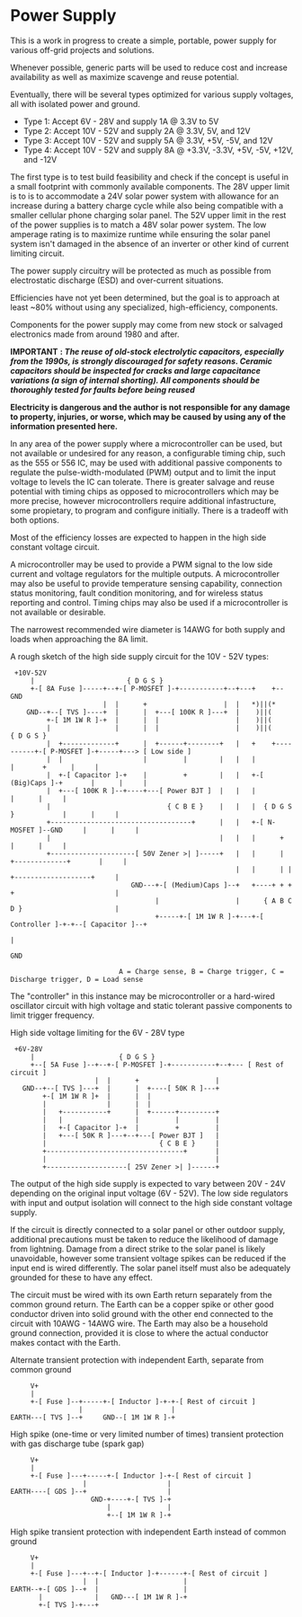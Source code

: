 # Power Supply

This is a work in progress to create a simple, portable, power supply for various off-grid projects and solutions.

Whenever possible, generic parts will be used to reduce cost and increase availability as well as maximize scavenge and reuse potential.

Eventually, there will be several types optimized for various supply voltages, all with isolated power and ground.
- Type 1: Accept 6V - 28V and supply 1A @ 3.3V to 5V
- Type 2: Accept 10V - 52V and supply 2A @ 3.3V, 5V, and 12V
- Type 3: Accept 10V - 52V and supply 5A @ 3.3V, +5V, -5V, and 12V
- Type 4: Accept 10V - 52V and supply 8A @ +3.3V, -3.3V, +5V, -5V, +12V, and -12V

The first type is to test build feasibility and check if the concept is useful in a small footprint with commonly available components. The 28V upper limit is to is to accommodate a 24V solar power system with allowance for an increase during a battery charge cycle while also being compatible with a smaller cellular phone charging solar panel. The 52V upper limit in the rest of the power supplies is to match a 48V solar power system. The low amperage rating is to maximize runtime while ensuring the solar panel system isn't damaged in the absence of an inverter or other kind of current limiting circuit.

The power supply circuitry will be protected as much as possible from electrostatic discharge (ESD) and over-current situations.

Efficiencies have not yet been determined, but the goal is to approach at least ~80% without using any specialized, high-efficiency, components.

Components for the power supply may come from new stock or salvaged electronics made from around 1980 and after. 

**IMPORTANT** **: *The reuse of old-stock electrolytic capacitors, especially from the 1990s, is strongly discouraged for safety reasons. Ceramic capacitors should be inspected for cracks and large capacitance variations (a sign of internal shorting). All components should be thoroughly tested for faults before being reused***

**Electricity is dangerous and the author is not responsible for any damage to property, injuries, or worse, which may be caused by using any of the information presented here.**

In any area of the power supply where a microcontroller can be used, but not available or undesired for any reason, a configurable timing chip, such as the 555 or 556 IC, may be used with additional passive components to regulate the pulse-width-modulated (PWM) output and to limit the input voltage to levels the IC can tolerate. There is greater salvage and reuse potential with timing chips as opposed to microcontrollers which may be more precise, however microcontrollers require additional infastructure, some propietary, to program and configure initially. There is a tradeoff with both options.

Most of the efficiency losses are expected to happen in the high side constant voltage circuit.

A microcontroller may be used to provide a PWM signal to the low side current and voltage regulators for the multiple outputs. A microcontroller may also be useful to provide temperature sensing capability, connection status monitoring, fault condition monitoring, and for wireless status reporting and control. Timing chips may also be used if a microcontroller is not available or desirable.

The narrowest recommended wire diameter is 14AWG for both supply and loads when approaching the 8A limit.

A rough sketch of the high side supply circuit for the 10V - 52V types:
```
 +10V-52V
     |                       { D G S }
     +-[ 8A Fuse ]-----+--+-[ P-MOSFET ]-+-----------+--+---+    +--GND
                       |  |      +                   |  |   *)||(*
    GND--+--[ TVS ]----+  |      |  +---[ 100K R ]---+  |    )||(
         +-[ 1M 1W R ]-+  |      |  |                   |    )||(
         |                |      |  |                   |    )||(               { D G S }
         |  +-------------+      |  +------+--------+   |   +    +----------+-[ P-MOSFET ]-+-----+---> [ Low side ]
         |  |                    |         |        |   |   |               |       +      |     |
         |  +-[ Capacitor ]-+    |         +        |   |   +-[ (Big)Caps ]-+       |      |     |
         |  +---[ 100K R ]--+----+---[ Power BJT ]  |   |   |                       |      |     |
         |                             { C B E }    |   |   |  { D G S }            |      |     |
         +-----------------------------------+      |   |   +-[ N-MOSFET ]--GND     |      |     |
         |                                          |   |   |      +                |      |     |
         +---------------------[ 50V Zener >| ]-----+   |   |      | +-------------+       |     |
                                                        |   |      | | +-------------------+     |
                              GND---+-[ (Medium)Caps ]--+   +----+ + + +                         |
                                    |                   |      { A B C D }                       |
                                    +-----+-[ 1M 1W R ]-+---+-[ Controller ]-+-+--[ Capacitor ]--+
                                                                               |
                                                                              GND

                           A = Charge sense, B = Charge trigger, C = Discharge trigger, D = Load sense
```

The "controller" in this instance may be microcontroller or a hard-wired oscillator circuit with high voltage and static tolerant passive components to limit trigger frequency.

High side voltage limiting for the 6V - 28V type
```
 +6V-28V
     |                     { D G S }
     +--[ 5A Fuse ]--+--+-[ P-MOSFET ]-+-----------+--+--- [ Rest of circuit ]
                     |  |      +                   |
   GND--+--[ TVS ]---+  |      |  +----[ 50K R ]---+
        +-[ 1M 1W R ]+  |      |  |
        |               |      |  |
        |   +-----------+      |  +------+---------+
        |   |                  |         |         |
        |   +-[ Capacitor ]-+  |         +         |
        |   +---[ 50K R ]---+--+---[ Power BJT ]   |
        |                            { C B E }     |
        +----------------------------------+       |
        |                                          |
        +--------------------[ 25V Zener >| ]------+
```

The output of the high side supply is expected to vary between 20V - 24V depending on the original input voltage (6V - 52V). The low side regulators with input and output isolation will connect to the high side constant voltage supply.

If the circuit is directly connected to a solar panel or other outdoor supply, additional precautions must be taken to reduce the likelihood of damage from lightning. Damage from a direct strike to the solar panel is likely unavoidable, however some transient voltage spikes can be reduced if the input end is wired differently. The solar panel itself must also be adequately grounded for these to have any effect.

The circuit must be wired with its own Earth return separately from the common ground return. The Earth can be a copper spike or other good conductor driven into solid ground with the other end connected to the circuit with 10AWG - 14AWG wire. The Earth may also be a household ground connection, provided it is close to where the actual conductor makes contact with the Earth.

Alternate transient protection with independent Earth, separate from common ground
```
     V+
     | 
     +-[ Fuse ]--+-----+-[ Inductor ]-+-+-[ Rest of circuit ]
                 |                      |
EARTH---[ TVS ]--+     GND--[ 1M 1W R ]-+
```

High spike (one-time or very limited number of times) transient protection with gas discharge tube (spark gap)
```
     V+
     | 
     +-[ Fuse ]---+-----+-[ Inductor ]-+-[ Rest of circuit ]
                  |                    |
EARTH----[ GDS ]--+                    |
                    GND-+----+-[ TVS ]-+
                        |              |
                        +--[ 1M 1W R ]-+
```

High spike transient protection with independent Earth instead of common ground
```
     V+
     | 
     +-[ Fuse ]---+--+-[ Inductor ]-+------+-[ Rest of circuit ]
                  |  |                     |
EARTH--+-[ GDS ]--+  |                     |
       |             |   GND---[ 1M 1W R ]-+
       +-[ TVS ]-+---+
```

